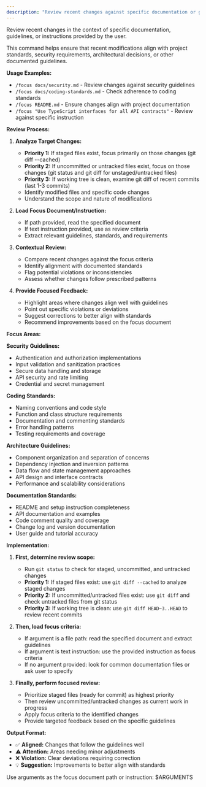 ```yaml
---
description: "Review recent changes against specific documentation or guidelines"
---
```


Review recent changes in the context of specific documentation, guidelines, or instructions provided by the user.

This command helps ensure that recent modifications align with project standards, security requirements, architectural decisions, or other documented guidelines.

**Usage Examples:**
- `/focus docs/security.md` - Review changes against security guidelines
- `/focus docs/coding-standards.md` - Check adherence to coding standards
- `/focus README.md` - Ensure changes align with project documentation
- `/focus "Use TypeScript interfaces for all API contracts"` - Review against specific instruction

**Review Process:**
1. **Analyze Target Changes:**
   - **Priority 1:** If staged files exist, focus primarily on those changes (git diff --cached)
   - **Priority 2:** If uncommitted or untracked files exist, focus on those changes (git status and git diff for unstaged/untracked files)
   - **Priority 3:** If working tree is clean, examine git diff of recent commits (last 1-3 commits)
   - Identify modified files and specific code changes
   - Understand the scope and nature of modifications

2. **Load Focus Document/Instruction:**
   - If path provided, read the specified document
   - If text instruction provided, use as review criteria
   - Extract relevant guidelines, standards, and requirements

3. **Contextual Review:**
   - Compare recent changes against the focus criteria
   - Identify alignment with documented standards
   - Flag potential violations or inconsistencies
   - Assess whether changes follow prescribed patterns

4. **Provide Focused Feedback:**
   - Highlight areas where changes align well with guidelines
   - Point out specific violations or deviations
   - Suggest corrections to better align with standards
   - Recommend improvements based on the focus document

**Focus Areas:**

**Security Guidelines:**
- Authentication and authorization implementations
- Input validation and sanitization practices
- Secure data handling and storage
- API security and rate limiting
- Credential and secret management

**Coding Standards:**
- Naming conventions and code style
- Function and class structure requirements
- Documentation and commenting standards
- Error handling patterns
- Testing requirements and coverage

**Architecture Guidelines:**
- Component organization and separation of concerns
- Dependency injection and inversion patterns
- Data flow and state management approaches
- API design and interface contracts
- Performance and scalability considerations

**Documentation Standards:**
- README and setup instruction completeness
- API documentation and examples
- Code comment quality and coverage
- Change log and version documentation
- User guide and tutorial accuracy

**Implementation:**
1. **First, determine review scope:**
   - Run `git status` to check for staged, uncommitted, and untracked changes
   - **Priority 1:** If staged files exist: use `git diff --cached` to analyze staged changes
   - **Priority 2:** If uncommitted/untracked files exist: use `git diff` and check untracked files from git status
   - **Priority 3:** If working tree is clean: use `git diff HEAD~3..HEAD` to review recent commits

2. **Then, load focus criteria:**
   - If argument is a file path: read the specified document and extract guidelines
   - If argument is text instruction: use the provided instruction as focus criteria
   - If no argument provided: look for common documentation files or ask user to specify

3. **Finally, perform focused review:**
   - Prioritize staged files (ready for commit) as highest priority
   - Then review uncommitted/untracked changes as current work in progress
   - Apply focus criteria to the identified changes
   - Provide targeted feedback based on the specific guidelines

**Output Format:**
- ✅ **Aligned:** Changes that follow the guidelines well
- ⚠️ **Attention:** Areas needing minor adjustments
- ❌ **Violation:** Clear deviations requiring correction
- 💡 **Suggestion:** Improvements to better align with standards

Use arguments as the focus document path or instruction: $ARGUMENTS